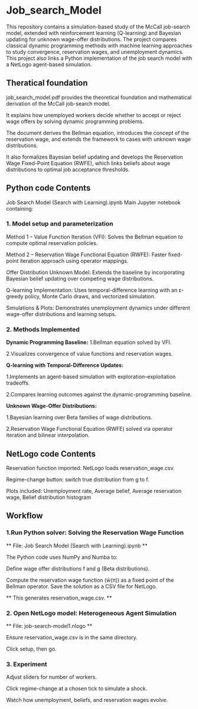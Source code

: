 # Job_search_Model
This repository contains a simulation-based study of the McCall job-search model, extended with reinforcement learning (Q-learning) and Bayesian updating for unknown wage-offer distributions. The project compares classical dynamic programming methods with machine learning approaches to study convergence, reservation wages, and unemployment dynamics.
This project also links a Python implementation of the job search model with a NetLogo agent-based simulation.

## Theratical foundation

job_search_model.pdf provides the theoretical foundation and mathematical derivation of the McCall job-search model.

It explains how unemployed workers decide whether to accept or reject wage offers by solving dynamic programming problems. 

The document derives the Bellman equation, introduces the concept of the reservation wage, and extends the framework to cases with unknown wage distributions.

It also formalizes Bayesian belief updating and develops the Reservation Wage Fixed-Point Equation (RWFE), which links beliefs about wage distributions to optimal job acceptance thresholds.

 ## Python code Contents

Job Search Model (Search with Learning).ipynb
Main Jupyter notebook containing:

### 1. Model setup and parameterization

Method 1 – Value Function Iteration (VFI): Solves the Bellman equation to compute optimal reservation policies.

Method 2 – Reservation Wage Functional Equation (RWFE): Faster fixed-point iteration approach using operator mappings.

Offer Distribution Unknown Model: Extends the baseline by incorporating Bayesian belief updating over competing wage distributions.

Q-learning Implementation: Uses temporal-difference learning with an ε-greedy policy, Monte Carlo draws, and vectorized simulation.

Simulations & Plots: Demonstrates unemployment dynamics under different wage-offer distributions and learning setups.

### 2. Methods Implemented

**Dynamic Programming Baseline:** 
1.Bellman equation solved by VFI. 

2.Visualizes convergence of value functions and reservation wages.

**Q-learning with Temporal-Difference Updates:**

1.Implements an agent-based simulation with exploration–exploitation tradeoffs. 

2.Compares learning outcomes against the dynamic-programming baseline.

**Unknown Wage-Offer Distributions:** 

1.Bayesian learning over Beta families of wage distributions. 

2.Reservation Wage Functional Equation (RWFE) solved via operator iteration and bilinear interpolation.


## NetLogo code Contents

Reservation function imported: NetLogo loads reservation_wage.csv.

Regime-change button: switch true distribution from g to f.

Plots included: Unemployment rate, Average belief, Average reservation wage, Belief distribution histogram

## Workflow

### 1.Run Python solver: Solving the Reservation Wage Function

** File: Job Search Model (Search with Learning).ipynb **

The Python code uses NumPy and Numba to:

Define wage offer distributions f and g (Beta distributions).

Compute the reservation wage function (w̄(π)) as a fixed point of the Bellman operator.
Save the solution as a CSV file for NetLogo.

** This generates reservation_wage.csv. **

### 2. Open NetLogo model:  Heterogeneous Agent Simulation

** File: job-search-model1.nlogo **

Ensure reservation_wage.csv is in the same directory.

Click setup, then go.

### 3. Experiment

Adjust sliders for number of workers.

Click regime-change at a chosen tick to simulate a shock.

Watch how unemployment, beliefs, and reservation wages evolve.
